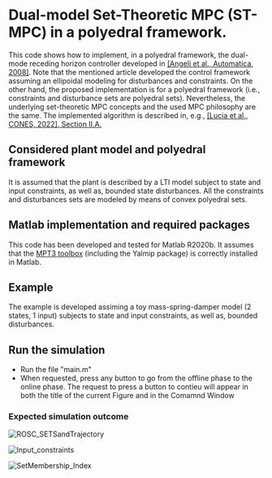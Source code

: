 # Dual-model Set-Theoretic MPC (ST-MPC) in a polyedral framework.

This code shows how to implement, in a polyedral framework, the  dual-mode receding horizon controller developed in [[Angeli et al., Automatica, 2008]](https://www.sciencedirect.com/science/article/abs/pii/S0005109808003014). Note that the mentioned article developed the control framework assuming an ellipoidal modeling for disturbances and constraints. On the other hand, the proposed implementation is for a polyedral framework (i.e., constraints and disturbance sets are polyedral sets). Nevertheless, the underlying set-theoretic MPC concepts and the used MPC philosophy are the same.  The implemented algorithm is described in, e.g., [[Lucia et al., CONES, 2022], Section II.A.](https://ieeexplore.ieee.org/document/9795085)

## Considered plant model and polyedral framework 
It is assumed that the plant is described by a LTI model subject to state and input constraints, as well as, bounded state disturbances. All the constraints and disturbances sets are modeled by means of convex polyedral sets.

## Matlab implementation and required packages
This code has been developed and tested for Matlab R2020b. It assumes that the [MPT3 toolbox](https://www.mpt3.org/) (including the Yalmip package) is correctly installed in Matlab.

## Example
The example is developed assiming a toy mass-spring-damper model (2 states, 1 input) subjects to state and input constraints, as well as, bounded disturbances. 

## Run the simulation
- Run the file "main.m"
- When requested, press any button to go from the offline phase to the online phase. The request to press a button to contieu will appear in both the title of the current Figure and in the Comamnd Window

### Expected simulation outcome


![ROSC_SETSandTrajectory](https://user-images.githubusercontent.com/127126601/230968736-fd7bcdc2-f44a-4d66-bdd6-61a7fe6a83b6.png)

![Input_constraints](https://user-images.githubusercontent.com/127126601/230968747-572bc2b4-603f-4752-b33c-9dc7a23f3af3.png)

![SetMembership_Index](https://user-images.githubusercontent.com/127126601/230968894-56d87ce3-846e-4281-b3ed-d91aac4819ad.png)






